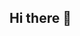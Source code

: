 ## Hi there 👋

<!--
**almostkitty/almostkitty** is a ✨ _special_ ✨ repository because its `README.md` (this file) appears on your GitHub profile.

Here are some ideas to get you started:

- 🔭 I’m currently working on ...
- 🌱 I’m currently learning ...
- 👯 I’m looking to collaborate on ...
- 🤔 I’m looking for help with ...
- 💬 Ask me about ...
- 📫 How to reach me: ...
- 😄 Pronouns: ...
- ⚡ Fun fact: ...

### My stat
![](http://github-profile-summary-cards.vercel.app/api/cards/profile-details?username=almostkitty&theme=default)

---
-->
